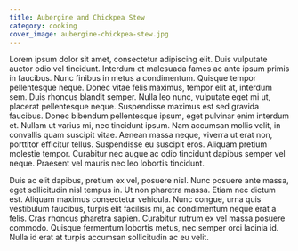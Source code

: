 ```yaml
---
title: Aubergine and Chickpea Stew
category: cooking
cover_image: aubergine-chickpea-stew.jpg
---
```


Lorem ipsum dolor sit amet, consectetur adipiscing elit. Duis vulputate auctor odio vel tincidunt. Interdum et malesuada fames ac ante ipsum primis in faucibus. Nunc finibus in metus a condimentum. Quisque tempor pellentesque neque. Donec vitae felis maximus, tempor elit at, interdum sem. Duis rhoncus blandit semper. Nulla leo nunc, vulputate eget mi ut, placerat pellentesque neque. Suspendisse maximus est sed gravida faucibus. Donec bibendum pellentesque ipsum, eget pulvinar enim interdum et. Nullam ut varius mi, nec tincidunt ipsum. Nam accumsan mollis velit, in convallis quam suscipit vitae. Aenean massa neque, viverra ut erat non, porttitor efficitur tellus. Suspendisse eu suscipit eros. Aliquam pretium molestie tempor. Curabitur nec augue ac odio tincidunt dapibus semper vel neque. Praesent vel mauris nec leo lobortis tincidunt.

Duis ac elit dapibus, pretium ex vel, posuere nisl. Nunc posuere ante massa, eget sollicitudin nisl tempus in. Ut non pharetra massa. Etiam nec dictum est. Aliquam maximus consectetur vehicula. Nunc congue, urna quis vestibulum faucibus, turpis elit facilisis mi, ac condimentum neque erat a felis. Cras rhoncus pharetra sapien. Curabitur rutrum ex vel massa posuere commodo. Quisque fermentum lobortis metus, nec semper orci lacinia id. Nulla id erat at turpis accumsan sollicitudin ac eu velit.
